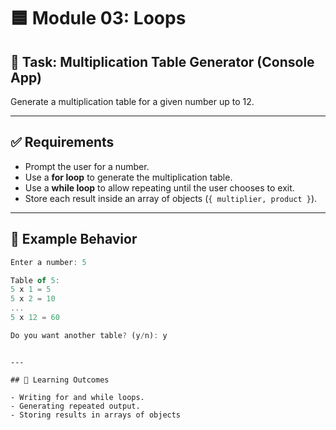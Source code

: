 # 🟦 Module 03: Loops

## 🎯 Task: Multiplication Table Generator (Console App)

Generate a multiplication table for a given number up to 12.

---

## ✅ Requirements

- Prompt the user for a number.
- Use a **for loop** to generate the multiplication table.
- Use a **while loop** to allow repeating until the user chooses to exit.
- Store each result inside an array of objects (`{ multiplier, product }`).

---

## 📌 Example Behavior

```js
Enter a number: 5

Table of 5:
5 x 1 = 5
5 x 2 = 10
...
5 x 12 = 60

Do you want another table? (y/n): y
```

```

---

## 🧠 Learning Outcomes

- Writing for and while loops.
- Generating repeated output.
- Storing results in arrays of objects
```
